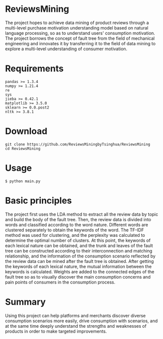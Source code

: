 # ReviewsMining
The project hopes to achieve data mining of product reviews through a multi-level purchase motivation understanding model based on natural language processing, so as to understand users' consumption motivation.
The project borrows the concept of fault tree from the field of mechanical engineering and innovates it by transferring it to the field of data mining to explore a multi-level understanding of consumer motivation.

# Requirements


`pandas >= 1.3.4` <br />
`numpy >= 1.21.4` <br />
`re` <br />
`sys` <br />
`jieba >= 0.42.1` <br />
`matplotlib >= 3.5.0` <br />
`sklearn >= 0.0.post2` <br />
`nltk >= 3.8.1` <br />


# Download
```
git clone https://github.com/ReviewsMiningbyTsinghua/ReviewsMining
cd ReviewsMining
```
# Usage
`$ python main.py`
# Basic principles
The project first uses the LDA method to extract all the review data by topic and build the body of the fault tree. Then, the review data is divided into words and classified according to the word nature. Different words are clustered separately to obtain the keywords of the word. The TF-IDF method was used for clustering, and the perplexity was calculated to determine the optimal number of clusters. At this point, the keywords of each lexical nature can be obtained, and the trunk and leaves of the fault tree can be constructed according to their interconnection and matching relationship, and the information of the consumption scenario reflected by the review data can be mined after the fault tree is obtained.
After getting the keywords of each lexical nature, the mutual information between the keywords is calculated. Weights are added to the connected edges of the fault tree so as to visually discover the main consumption concerns and pain points of consumers in the consumption process.

# Summary
Using this project can help platforms and merchants discover diverse consumption scenarios more easily, drive consumption with scenarios, and at the same time deeply understand the strengths and weaknesses of products in order to make targeted improvements.
